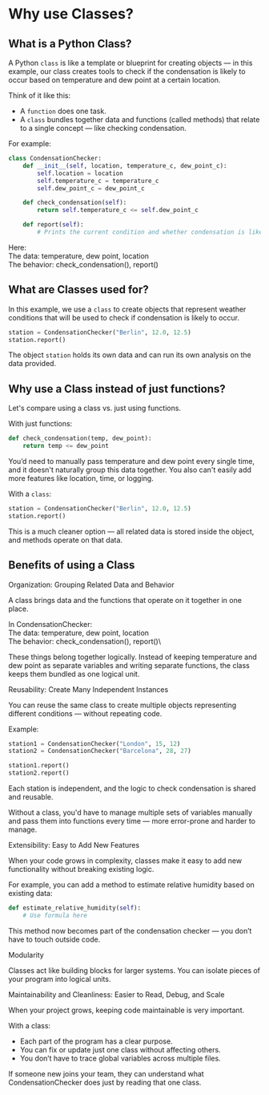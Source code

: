 # Why use Classes?

## What is a Python Class?

A Python `class` is like a template or blueprint for creating objects — in this example, our class 
creates tools to check if the condensation is likely to occur based on temperature and dew point at
a certain location.

Think of it like this: <br>
- A `function` does one task. <br>
- A `class` bundles together data and functions (called methods) that relate to a single concept — 
like checking condensation.

For example:
```py
class CondensationChecker:
    def __init__(self, location, temperature_c, dew_point_c):
        self.location = location
        self.temperature_c = temperature_c
        self.dew_point_c = dew_point_c

    def check_condensation(self):
        return self.temperature_c <= self.dew_point_c

    def report(self):
        # Prints the current condition and whether condensation is likely
```

Here: <br>
The data: temperature, dew point, location <br>
The behavior: check_condensation(), report() <br>

## What are Classes used for?

In this example, we use a `class` to create objects that represent weather conditions that will be
used to check if condensation is likely to occur.

```py
station = CondensationChecker("Berlin", 12.0, 12.5)
station.report()
```

The object `station` holds its own data and can run its own analysis on the data provided.


## Why use a Class instead of just functions?

Let's compare using a class vs. just using functions.

With just functions:

```py
def check_condensation(temp, dew_point):
    return temp <= dew_point
```

You’d need to manually pass temperature and dew point every single time, and it doesn't naturally 
group this data together. You also can't easily add more features like location, time, or logging.

With a `class`:
```py
station = CondensationChecker("Berlin", 12.0, 12.5)
station.report()
```
This is a much cleaner option — all related data is stored inside the object, and methods operate 
on that data.

## Benefits of using a Class

Organization: Grouping Related Data and Behavior

A class brings data and the functions that operate on it together in one place.

In CondensationChecker:\
The data: temperature, dew point, location\
The behavior: check_condensation(), report()\

These things belong together logically. Instead of keeping temperature and dew point as separate 
variables and writing separate functions, the class keeps them bundled as one logical unit.


Reusability: Create Many Independent Instances

You can reuse the same class to create multiple objects representing different conditions — 
without repeating code.

Example:
```py
station1 = CondensationChecker("London", 15, 12)
station2 = CondensationChecker("Barcelona", 28, 27)

station1.report()
station2.report()
```

Each station is independent, and the logic to check condensation is shared and reusable.

Without a class, you'd have to manage multiple sets of variables manually and pass them into 
functions every time — more error-prone and harder to manage.


Extensibility: Easy to Add New Features

When your code grows in complexity, classes make it easy to add new functionality without breaking 
existing logic.

For example, you can add a method to estimate relative humidity based on existing data:
```py
def estimate_relative_humidity(self):
    # Use formula here
```

This method now becomes part of the condensation checker — you don’t have to touch outside code.


Modularity

Classes act like building blocks for larger systems. You can isolate pieces of your program into 
logical units.


Maintainability and Cleanliness: Easier to Read, Debug, and Scale

When your project grows, keeping code maintainable is very important.

With a class: <br>
- Each part of the program has a clear purpose. <br>
- You can fix or update just one class without affecting others. <br>
- You don’t have to trace global variables across multiple files. <br>

If someone new joins your team, they can understand what CondensationChecker does just by reading 
that one class.

